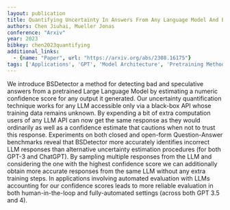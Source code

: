 ```yaml
---
layout: publication
title: Quantifying Uncertainty In Answers From Any Language Model And Enhancing Their Trustworthiness
authors: Chen Jiuhai, Mueller Jonas
conference: "Arxiv"
year: 2023
bibkey: chen2023quantifying
additional_links:
  - {name: "Paper", url: "https://arxiv.org/abs/2308.16175"}
tags: ['Applications', 'GPT', 'Model Architecture', 'Pretraining Methods', 'Tools', 'Training Techniques']
---
```

We introduce BSDetector a method for detecting bad and speculative answers from a pretrained Large Language Model by estimating a numeric confidence score for any output it generated. Our uncertainty quantification technique works for any LLM accessible only via a black-box API whose training data remains unknown. By expending a bit of extra computation users of any LLM API can now get the same response as they would ordinarily as well as a confidence estimate that cautions when not to trust this response. Experiments on both closed and open-form Question-Answer benchmarks reveal that BSDetector more accurately identifies incorrect LLM responses than alternative uncertainty estimation procedures (for both GPT-3 and ChatGPT). By sampling multiple responses from the LLM and considering the one with the highest confidence score we can additionally obtain more accurate responses from the same LLM without any extra training steps. In applications involving automated evaluation with LLMs accounting for our confidence scores leads to more reliable evaluation in both human-in-the-loop and fully-automated settings (across both GPT 3.5 and 4).
